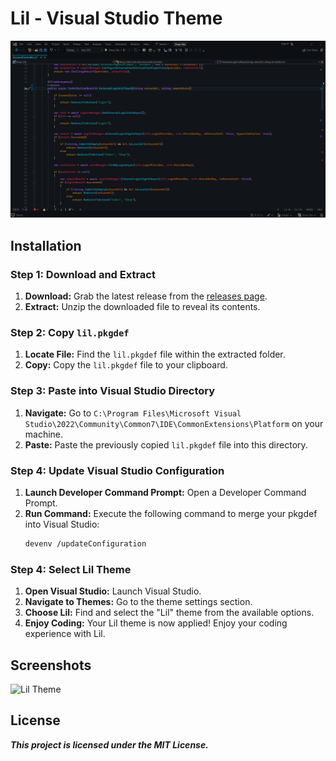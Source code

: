 # Lil - Visual Studio Theme

![Lil Theme](screenshots/vsthemePhoto.png)

## Installation

### Step 1: Download and Extract

1. **Download:** Grab the latest release from the [releases page](https://github.com/nihat417/LilVsTheme/releases/new).
2. **Extract:** Unzip the downloaded file to reveal its contents.

### Step 2: Copy `lil.pkgdef`

1. **Locate File:** Find the `lil.pkgdef` file within the extracted folder.
2. **Copy:** Copy the `lil.pkgdef` file to your clipboard.

### Step 3: Paste into Visual Studio Directory

1. **Navigate:** Go to `C:\Program Files\Microsoft Visual Studio\2022\Community\Common7\IDE\CommonExtensions\Platform` on your machine.
2. **Paste:** Paste the previously copied `lil.pkgdef` file into this directory.

### Step 4: Update Visual Studio Configuration

1. **Launch Developer Command Prompt:** Open a Developer Command Prompt.
2. **Run Command:** Execute the following command to merge your pkgdef into Visual Studio:
   ```bash
   devenv /updateConfiguration
### Step 4: Select Lil Theme
1. **Open Visual Studio:** Launch Visual Studio.
2. **Navigate to Themes:** Go to the theme settings section.
3. **Choose Lil:** Find and select the "Lil" theme from the available options.
4. **Enjoy Coding:** Your Lil theme is now applied! Enjoy your coding experience with Lil.

Screenshots
---
![Lil Theme](screenshots/FindTheme.png)


License
---
***This project is licensed under the MIT License.***
